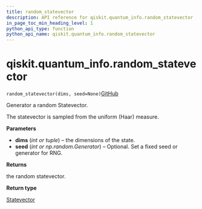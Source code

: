 ```yaml
---
title: random_statevector
description: API reference for qiskit.quantum_info.random_statevector
in_page_toc_min_heading_level: 1
python_api_type: function
python_api_name: qiskit.quantum_info.random_statevector
---
```


<span id="qiskit-quantum-info-random-statevector" />

# qiskit.quantum\_info.random\_statevector

<span id="qiskit.quantum_info.random_statevector" />

`random_statevector(dims, seed=None)`[GitHub](https://github.com/qiskit/qiskit/tree/stable/0.24/qiskit/quantum_info/states/random.py "view source code")

Generator a random Statevector.

The statevector is sampled from the uniform (Haar) measure.

**Parameters**

*   **dims** (*int or tuple*) – the dimensions of the state.
*   **seed** (*int or np.random.Generator*) – Optional. Set a fixed seed or generator for RNG.

**Returns**

the random statevector.

**Return type**

[Statevector](qiskit.quantum_info.Statevector "qiskit.quantum_info.Statevector")

